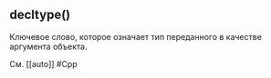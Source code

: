 ## decltype()
Ключевое слово, которое означает тип переданного в качестве аргумента объекта.

См. [[auto]]
#Cpp